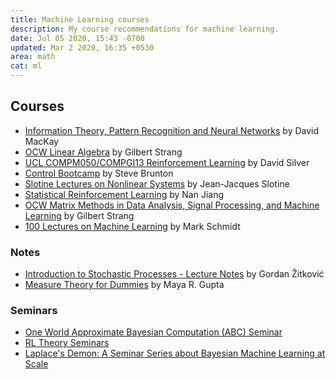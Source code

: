 ```yaml
---
title: Machine Learning courses
description: My course recommendations for machine learning.
date: Jul 05 2020, 15:43 -0700
updated: Mar 2 2020, 16:35 +0530
area: math
cat: ml
---
```


## Courses

- [Information Theory, Pattern Recognition and Neural Networks](https://www.youtube.com/playlist?list=PLruBu5BI5n4aFpG32iMbdWoRVAA-Vcso6) by David MacKay
- [OCW Linear Algebra](https://ocw.mit.edu/courses/mathematics/18-06-linear-algebra-spring-2010/) by Gilbert Strang
- [UCL COMPM050/COMPGI13 Reinforcement Learning](https://www.davidsilver.uk/teaching/) by David Silver
- [Control Bootcamp](https://www.youtube.com/playlist?list=PLMrJAkhIeNNR20Mz-VpzgfQs5zrYi085m) by Steve Brunton
- [Slotine Lectures on Nonlinear Systems](http://web.mit.edu/nsl/www/videos/lectures.html) by Jean-Jacques Slotine
- [Statistical Reinforcement Learning](http://nanjiang.cs.illinois.edu/cs598/) by Nan Jiang
- [OCW Matrix Methods in Data Analysis, Signal Processing, and Machine Learning](https://ocw.mit.edu/18-065S18) by Gilbert Strang
- [100 Lectures on Machine Learning](https://www.cs.ubc.ca/~schmidtm/Courses/LecturesOnML/) by Mark Schmidt

### Notes

- [Introduction to Stochastic Processes - Lecture Notes](https://web.ma.utexas.edu/users/gordanz/notes/introduction_to_stochastic_processes.pdf) by Gordan Žitković
- [Measure Theory for Dummies](https://vannevar.ece.uw.edu/techsite/papers/documents/UWEETR-2006-0008.pdf) by Maya R. Gupta

### Seminars

- [One World Approximate Bayesian Computation \(ABC\) Seminar](https://warwick.ac.uk/fac/sci/statistics/news/upcoming-seminars/abcworldseminar/)
- [RL Theory Seminars](https://sites.google.com/view/rltheoryseminars/home)
- [Laplace's Demon: A Seminar Series about Bayesian Machine Learning at Scale](https://ailab.criteo.com/laplaces-demon-bayesian-machine-learning-at-scale/)
